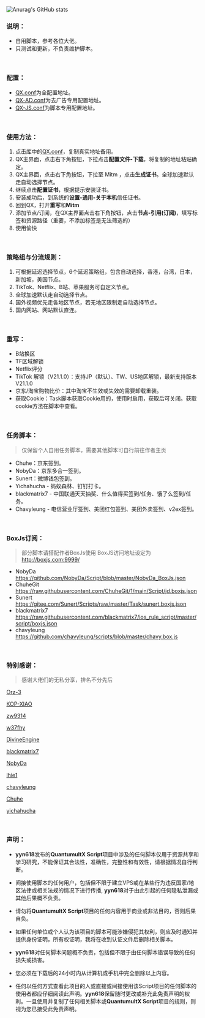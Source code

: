 ![Anurag's GitHub stats](https://github-readme-stats.vercel.app/api?username=yyn618&show_icons=true&theme=vue-dark)

### 说明：

* 自用脚本，参考各位大佬。
* 只测试和更新，不负责维护脚本。

<br>

### 配置：

* [QX.conf](https://raw.githubusercontent.com/yyn618/QuantumultX-Script/main/QX.conf)为全配置地址。
* [QX-AD.conf](https://raw.githubusercontent.com/yyn618/QuantumultX-Script/main/QX-AD.conf)为去广告专用配置地址。
* [QX-JS.conf](https://raw.githubusercontent.com/yyn618/QuantumultX-Script/main/QX-JS.conf)为脚本专用配置地址。

<br>

### 使用方法：

1. 点击库中的[QX.conf](https://raw.githubusercontent.com/yyn618/QuantumultX-Script/main/QX.conf)，复制真实地址备用。
2. QX主界面，点击右下角按钮，下拉点击**配置文件-下载**，将复制的地址粘贴确定。
3. QX主界面，点击右下角按钮，下拉至 Mitm ，点击**生成证书**。全球加速默认走自动选择节点。
4. 继续点击**配置证书**，根据提示安装证书。
5. 安装成功后，到系统的**设置-通用-关于本机**信任证书。
6. 回到QX，打开**重写**和**Mitm**
7. 添加节点/订阅，在QX主界面点击右下角按钮，点击**节点-引用(订阅)**，填写标签和资源路径（重要，不添加标签是无法筛选的）
8. 使用愉快

<br>

### 策略组与分流规则：

1. 可根据延迟选择节点，6个延迟策略组，包含自动选择，香港，台湾，日本，新加坡，美国节点。
2. TikTok、Netflix、B站、苹果服务可自定义节点。
3. 全球加速默认走自动选择节点。
4. 国外视频优先走各地区节点，若无地区限制走自动选择节点。
5. 国内网站、网站默认直连。

<br>

### 重写：

- B站换区
- TF区域解锁
- Netflix评分
- TikTok 解锁（V21.1.0）：支持JP（默认）、TW、US地区解锁，最新支持版本V21.1.0
- 京东/淘宝购物比价：其中淘宝不生效或失效的需要卸载重装。
- 获取Cookie：Task脚本获取Cookie用的，使用时启用，获取后可关闭。获取cookie方法在脚本中查看。

<br>

### 任务脚本：

> 仅保留个人自用任务脚本，需要其他脚本可自行前往作者主页

- Chuhe：京东签到。
- NobyDa：京东多合一签到。
- Sunert：微博钱包签到。
- Yichahucha - 蚂蚁森林、钉钉打卡。
- blackmatrix7 - 中国联通天天抽奖、什么值得买签到/任务、饿了么签到/任务。
- Chavyleung - 电信营业厅签到、美团红包签到、美团外卖签到、v2ex签到。

<br>

### BoxJs订阅：

> 部分脚本请搭配作者BoxJs使用
> BoxJS访问地址设定为 <http://boxjs.com:9999/>

- NobyDa <https://github.com/NobyDa/Script/blob/master/NobyDa_BoxJs.json>
- ChuheGit <https://raw.githubusercontent.com/ChuheGit/1/main/Script/jd.boxjs.json>
- Sunert <https://gitee.com/Sunert/Scripts/raw/master/Task/sunert.boxjs.json>
- blackmatrix7 <https://raw.githubusercontent.com/blackmatrix7/ios_rule_script/master/script/boxjs.json>
- chavyleung <https://github.com/chavyleung/scripts/blob/master/chavy.box.js>

<br>

### 特别感谢：

>感谢大佬们的无私分享，排名不分先后

[Orz-3](https://github.com/Orz-3/QuantumultX)

[KOP-XIAO](https://github.com/KOP-XIAO/QuantumultX)

[zw9314](https://github.com/nzw9314/QuantumultX/tree/master)

[w37fhy](https://github.com/w37fhy/QuantumultX/edit/master)

[DivineEngine](https://github.com/DivineEngine/Profiles/tree/master)

[blackmatrix7](https://github.com/blackmatrix7/ios_rule_script)

[NobyDa](https://github.com/NobyDa/Script)

[lhie1](https://github.com/lhie1/Rules/tree/master/QuantumultX)

[chavyleung](https://github.com/chavyleung/scripts)

[Chuhe](https://github.com/ChuheGit/1)

[yichahucha](https://github.com/yichahucha/surge)

<br>

### 声明：

* **yyn618**发布的**QuantumultX Script**项目中涉及的任何脚本仅用于资源共享和学习研究，不能保证其合法性，准确性，完整性和有效性，请根据情况自行判断。

* 间接使用脚本的任何用户，包括但不限于建立VPS或在某些行为违反国家/地区法律或相关法规的情况下进行传播, **yyn618**对于由此引起的任何隐私泄漏或其他后果概不负责。

* 请勿将**QuantumultX Script**项目的任何内容用于商业或非法目的，否则后果自负。

* 如果任何单位或个人认为该项目的脚本可能涉嫌侵犯其权利，则应及时通知并提供身份证明，所有权证明，我将在收到认证文件后删除相关脚本。

* **yyn618**对任何脚本问题概不负责，包括但不限于由任何脚本错误导致的任何损失或损害。

* 您必须在下载后的24小时内从计算机或手机中完全删除以上内容。

* 任何以任何方式查看此项目的人或直接或间接使用该Script项目的任何脚本的使用者都应仔细阅读此声明。**yyn618**保留随时更改或补充此免责声明的权利。一旦使用并复制了任何相关脚本或**QuantumultX Script**项目的规则，则视为您已接受此免责声明。
